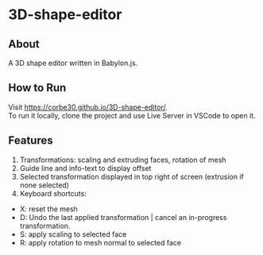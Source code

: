 # 3D-shape-editor

## About
A 3D shape editor written in Babylon.js.

## How to Run
Visit https://corbe30.github.io/3D-shape-editor/. <br>
To run it locally, clone the project and use Live Server in VSCode to open it.

## Features
1. Transformations: scaling and extruding faces, rotation of mesh
2. Guide line and info-text to display offset
3. Selected transformation displayed in top right of screen (extrusion if none selected)
4. Keyboard shortcuts:
  * X: reset the mesh
  * D: Undo the last applied transformation | cancel an in-progress transformation.
  * S: apply scaling to selected face
  * R: apply rotation to mesh normal to selected face
